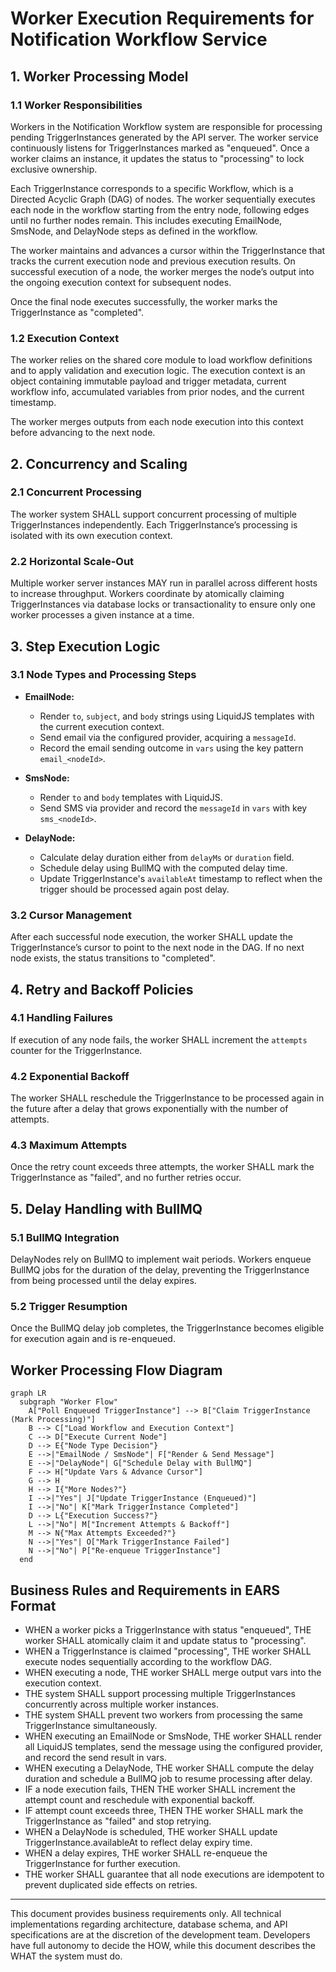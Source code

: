 # Worker Execution Requirements for Notification Workflow Service

## 1. Worker Processing Model

### 1.1 Worker Responsibilities
Workers in the Notification Workflow system are responsible for processing pending TriggerInstances generated by the API server. The worker service continuously listens for TriggerInstances marked as "enqueued". Once a worker claims an instance, it updates the status to "processing" to lock exclusive ownership.

Each TriggerInstance corresponds to a specific Workflow, which is a Directed Acyclic Graph (DAG) of nodes. The worker sequentially executes each node in the workflow starting from the entry node, following edges until no further nodes remain. This includes executing EmailNode, SmsNode, and DelayNode steps as defined in the workflow.

The worker maintains and advances a cursor within the TriggerInstance that tracks the current execution node and previous execution results. On successful execution of a node, the worker merges the node’s output into the ongoing execution context for subsequent nodes.

Once the final node executes successfully, the worker marks the TriggerInstance as "completed".

### 1.2 Execution Context
The worker relies on the shared core module to load workflow definitions and to apply validation and execution logic. The execution context is an object containing immutable payload and trigger metadata, current workflow info, accumulated variables from prior nodes, and the current timestamp.

The worker merges outputs from each node execution into this context before advancing to the next node.


## 2. Concurrency and Scaling

### 2.1 Concurrent Processing
The worker system SHALL support concurrent processing of multiple TriggerInstances independently. Each TriggerInstance’s processing is isolated with its own execution context.

### 2.2 Horizontal Scale-Out
Multiple worker server instances MAY run in parallel across different hosts to increase throughput. Workers coordinate by atomically claiming TriggerInstances via database locks or transactionality to ensure only one worker processes a given instance at a time.


## 3. Step Execution Logic

### 3.1 Node Types and Processing Steps
- **EmailNode:**
  - Render `to`, `subject`, and `body` strings using LiquidJS templates with the current execution context.
  - Send email via the configured provider, acquiring a `messageId`.
  - Record the email sending outcome in `vars` using the key pattern `email_<nodeId>`.

- **SmsNode:**
  - Render `to` and `body` templates with LiquidJS.
  - Send SMS via provider and record the `messageId` in `vars` with key `sms_<nodeId>`.

- **DelayNode:**
  - Calculate delay duration either from `delayMs` or `duration` field.
  - Schedule delay using BullMQ with the computed delay time.
  - Update TriggerInstance's `availableAt` timestamp to reflect when the trigger should be processed again post delay.


### 3.2 Cursor Management
After each successful node execution, the worker SHALL update the TriggerInstance’s cursor to point to the next node in the DAG. If no next node exists, the status transitions to "completed".


## 4. Retry and Backoff Policies

### 4.1 Handling Failures
If execution of any node fails, the worker SHALL increment the `attempts` counter for the TriggerInstance.

### 4.2 Exponential Backoff
The worker SHALL reschedule the TriggerInstance to be processed again in the future after a delay that grows exponentially with the number of attempts.

### 4.3 Maximum Attempts
Once the retry count exceeds three attempts, the worker SHALL mark the TriggerInstance as "failed", and no further retries occur.


## 5. Delay Handling with BullMQ

### 5.1 BullMQ Integration
DelayNodes rely on BullMQ to implement wait periods. Workers enqueue BullMQ jobs for the duration of the delay, preventing the TriggerInstance from being processed until the delay expires.

### 5.2 Trigger Resumption
Once the BullMQ delay job completes, the TriggerInstance becomes eligible for execution again and is re-enqueued.


## Worker Processing Flow Diagram
```mermaid
graph LR
  subgraph "Worker Flow"
    A["Poll Enqueued TriggerInstance"] --> B["Claim TriggerInstance (Mark Processing)"]
    B --> C["Load Workflow and Execution Context"]
    C --> D["Execute Current Node"]
    D --> E{"Node Type Decision"}
    E -->|"EmailNode / SmsNode"| F["Render & Send Message"]
    E -->|"DelayNode"| G["Schedule Delay with BullMQ"]
    F --> H["Update Vars & Advance Cursor"]
    G --> H
    H --> I{"More Nodes?"}
    I -->|"Yes"| J["Update TriggerInstance (Enqueued)"]
    I -->|"No"| K["Mark TriggerInstance Completed"]
    D --> L{"Execution Success?"}
    L -->|"No"| M["Increment Attempts & Backoff"]
    M --> N{"Max Attempts Exceeded?"}
    N -->|"Yes"| O["Mark TriggerInstance Failed"]
    N -->|"No"| P["Re-enqueue TriggerInstance"]
  end
```


## Business Rules and Requirements in EARS Format

- WHEN a worker picks a TriggerInstance with status "enqueued", THE worker SHALL atomically claim it and update status to "processing".
- WHEN a TriggerInstance is claimed "processing", THE worker SHALL execute nodes sequentially according to the workflow DAG.
- WHEN executing a node, THE worker SHALL merge output vars into the execution context.
- THE system SHALL support processing multiple TriggerInstances concurrently across multiple worker instances.
- THE system SHALL prevent two workers from processing the same TriggerInstance simultaneously.
- WHEN executing an EmailNode or SmsNode, THE worker SHALL render all LiquidJS templates, send the message using the configured provider, and record the send result in vars.
- WHEN executing a DelayNode, THE worker SHALL compute the delay duration and schedule a BullMQ job to resume processing after delay.
- IF a node execution fails, THEN THE worker SHALL increment the attempt count and reschedule with exponential backoff.
- IF attempt count exceeds three, THEN THE worker SHALL mark the TriggerInstance as "failed" and stop retrying.
- WHEN a DelayNode is scheduled, THE worker SHALL update TriggerInstance.availableAt to reflect delay expiry time.
- WHEN a delay expires, THE worker SHALL re-enqueue the TriggerInstance for further execution.
- THE worker SHALL guarantee that all node executions are idempotent to prevent duplicated side effects on retries.


---

This document provides business requirements only. All technical implementations regarding architecture, database schema, and API specifications are at the discretion of the development team. Developers have full autonomy to decide the HOW, while this document describes the WHAT the system must do.
